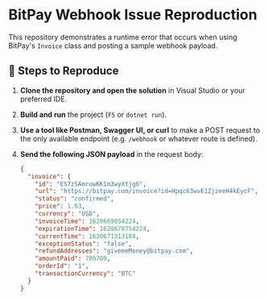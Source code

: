 # BitPay Webhook Issue Reproduction

This repository demonstrates a runtime error that occurs when using BitPay's `Invoice` class and posting a sample webhook payload.

## 🧪 Steps to Reproduce

1. **Clone the repository and open the solution** in Visual Studio or your preferred IDE.

2. **Build and run** the project (`F5` or `dotnet run`).

3. **Use a tool like Postman, Swagger UI, or curl** to make a POST request to the only available endpoint (e.g. `/webhook` or whatever route is defined).

4. **Send the following JSON payload** in the request body:

   ```json
   {
     "invoice": {
       "id": "ES7zSAmruwKK1m3wyXtjg6",
       "url": "https://bitpay.com/invoice?id=Hpqc63wvE1ZjzeeH4kEycF",
       "status": "confirmed",
       "price": 1.63,
       "currency": "USD",
       "invoiceTime": 1620669854224,
       "expirationTime": 1620670754224,
       "currentTime": 1620671313184,
       "exceptionStatus": "false",
       "refundAddresses": "givemeMoney@bitpay.com",
       "amountPaid": 700700,
       "orderId": "1",
       "transactionCurrency": "BTC"
     }
   }
